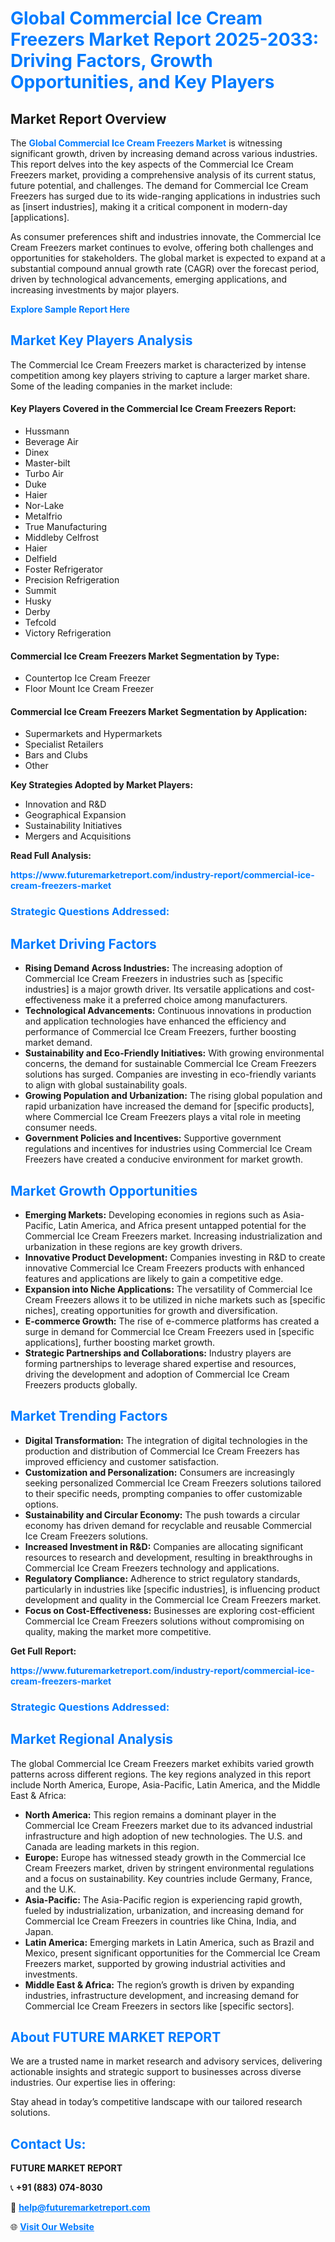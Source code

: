 <h1 style="color: #007BFF;">Global Commercial Ice Cream Freezers Market Report 2025-2033: Driving Factors, Growth Opportunities, and Key Players</h1>

<section id="overview">
<h2>Market Report Overview</h2>
<p>The <a href="https://www.futuremarketreport.com/industry-report/commercial-ice-cream-freezers-market" style="color: #007BFF; text-decoration: none;"><strong>Global Commercial Ice Cream Freezers Market</strong></a> is witnessing significant growth, driven by increasing demand across various industries. This report delves into the key aspects of the Commercial Ice Cream Freezers market, providing a comprehensive analysis of its current status, future potential, and challenges. The demand for Commercial Ice Cream Freezers has surged due to its wide-ranging applications in industries such as [insert industries], making it a critical component in modern-day [applications].</p>
<p>As consumer preferences shift and industries innovate, the Commercial Ice Cream Freezers market continues to evolve, offering both challenges and opportunities for stakeholders. The global market is expected to expand at a substantial compound annual growth rate (CAGR) over the forecast period, driven by technological advancements, emerging applications, and increasing investments by major players.</p>
</section>

<section id="overview">
<p><a href="https://www.futuremarketreport.com/request-sample/reportId=89486" style="color: #007BFF; text-decoration: none;"><strong>Explore Sample Report Here</strong></a></p>
</section>

<section id="key-players">
<h2 style="color: #007BFF;">Market Key Players Analysis</h2>
<p>The Commercial Ice Cream Freezers market is characterized by intense competition among key players striving to capture a larger market share. Some of the leading companies in the market include:</p>
<h4>Key Players Covered in the Commercial Ice Cream Freezers Report:</h4>
<ul><li>Hussmann</li><li>Beverage Air</li><li>Dinex</li><li>Master-bilt</li><li>Turbo Air</li><li>Duke</li><li>Haier</li><li>Nor-Lake</li><li>Metalfrio</li><li>True Manufacturing</li><li>Middleby Celfrost</li><li>Haier</li><li>Delfield</li><li>Foster Refrigerator</li><li>Precision Refrigeration</li><li>Summit</li><li>Husky</li><li>Derby</li><li>Tefcold</li><li>Victory Refrigeration</li></ul>
<h4>Commercial Ice Cream Freezers Market Segmentation by Type:</h4>
<ul><li>Countertop Ice Cream Freezer</li><li>Floor Mount Ice Cream Freezer</li></ul>

<h4>Commercial Ice Cream Freezers Market Segmentation by Application:</h4>
<ul><li>Supermarkets and Hypermarkets</li><li>Specialist Retailers</li><li>Bars and Clubs</li><li>Other</li></ul>
<p><strong>Key Strategies Adopted by Market Players:</strong></p>
<ul>
<li>Innovation and R&D</li>
<li>Geographical Expansion</li>
<li>Sustainability Initiatives</li>
<li>Mergers and Acquisitions</li>
</ul>
</section>

<section>
<p><strong>Read Full Analysis: </strong></p><a href="https://www.futuremarketreport.com/industry-report/commercial-ice-cream-freezers-market" style="color: #007BFF; text-decoration: none;"><strong>https://www.futuremarketreport.com/industry-report/commercial-ice-cream-freezers-market</strong></a>
<h3 style="color: #007BFF;">Strategic Questions Addressed:</h3>
</section>

<section id="driving-factors">
<h2 style="color: #007BFF;">Market Driving Factors</h2>
<ul>
<li><strong>Rising Demand Across Industries:</strong> The increasing adoption of Commercial Ice Cream Freezers in industries such as [specific industries] is a major growth driver. Its versatile applications and cost-effectiveness make it a preferred choice among manufacturers.</li>
<li><strong>Technological Advancements:</strong> Continuous innovations in production and application technologies have enhanced the efficiency and performance of Commercial Ice Cream Freezers, further boosting market demand.</li>
<li><strong>Sustainability and Eco-Friendly Initiatives:</strong> With growing environmental concerns, the demand for sustainable Commercial Ice Cream Freezers solutions has surged. Companies are investing in eco-friendly variants to align with global sustainability goals.</li>
<li><strong>Growing Population and Urbanization:</strong> The rising global population and rapid urbanization have increased the demand for [specific products], where Commercial Ice Cream Freezers plays a vital role in meeting consumer needs.</li>
<li><strong>Government Policies and Incentives:</strong> Supportive government regulations and incentives for industries using Commercial Ice Cream Freezers have created a conducive environment for market growth.</li>
</ul>
</section>

<section id="growth-opportunities">
<h2 style="color: #007BFF;">Market Growth Opportunities</h2>
<ul>
<li><strong>Emerging Markets:</strong> Developing economies in regions such as Asia-Pacific, Latin America, and Africa present untapped potential for the Commercial Ice Cream Freezers market. Increasing industrialization and urbanization in these regions are key growth drivers.</li>
<li><strong>Innovative Product Development:</strong> Companies investing in R&D to create innovative Commercial Ice Cream Freezers products with enhanced features and applications are likely to gain a competitive edge.</li>
<li><strong>Expansion into Niche Applications:</strong> The versatility of Commercial Ice Cream Freezers allows it to be utilized in niche markets such as [specific niches], creating opportunities for growth and diversification.</li>
<li><strong>E-commerce Growth:</strong> The rise of e-commerce platforms has created a surge in demand for Commercial Ice Cream Freezers used in [specific applications], further boosting market growth.</li>
<li><strong>Strategic Partnerships and Collaborations:</strong> Industry players are forming partnerships to leverage shared expertise and resources, driving the development and adoption of Commercial Ice Cream Freezers products globally.</li>
</ul>
</section>

<section id="trending-factors">
<h2 style="color: #007BFF;">Market Trending Factors</h2>
<ul>
<li><strong>Digital Transformation:</strong> The integration of digital technologies in the production and distribution of Commercial Ice Cream Freezers has improved efficiency and customer satisfaction.</li>
<li><strong>Customization and Personalization:</strong> Consumers are increasingly seeking personalized Commercial Ice Cream Freezers solutions tailored to their specific needs, prompting companies to offer customizable options.</li>
<li><strong>Sustainability and Circular Economy:</strong> The push towards a circular economy has driven demand for recyclable and reusable Commercial Ice Cream Freezers solutions.</li>
<li><strong>Increased Investment in R&D:</strong> Companies are allocating significant resources to research and development, resulting in breakthroughs in Commercial Ice Cream Freezers technology and applications.</li>
<li><strong>Regulatory Compliance:</strong> Adherence to strict regulatory standards, particularly in industries like [specific industries], is influencing product development and quality in the Commercial Ice Cream Freezers market.</li>
<li><strong>Focus on Cost-Effectiveness:</strong> Businesses are exploring cost-efficient Commercial Ice Cream Freezers solutions without compromising on quality, making the market more competitive.</li>
</ul>
</section>

<section>
<p><strong>Get Full Report: </strong></p><a href="https://www.futuremarketreport.com/industry-report/commercial-ice-cream-freezers-market" style="color: #007BFF; text-decoration: none;"><strong>https://www.futuremarketreport.com/industry-report/commercial-ice-cream-freezers-market</strong></a>
<h3 style="color: #007BFF;">Strategic Questions Addressed:</h3>
</section>


<section id="regional-analysis">
<h2 style="color: #007BFF;">Market Regional Analysis</h2>
<p>The global Commercial Ice Cream Freezers market exhibits varied growth patterns across different regions. The key regions analyzed in this report include North America, Europe, Asia-Pacific, Latin America, and the Middle East & Africa:</p>
<ul>
<li><strong>North America:</strong> This region remains a dominant player in the Commercial Ice Cream Freezers market due to its advanced industrial infrastructure and high adoption of new technologies. The U.S. and Canada are leading markets in this region.</li>
<li><strong>Europe:</strong> Europe has witnessed steady growth in the Commercial Ice Cream Freezers market, driven by stringent environmental regulations and a focus on sustainability. Key countries include Germany, France, and the U.K.</li>
<li><strong>Asia-Pacific:</strong> The Asia-Pacific region is experiencing rapid growth, fueled by industrialization, urbanization, and increasing demand for Commercial Ice Cream Freezers in countries like China, India, and Japan.</li>
<li><strong>Latin America:</strong> Emerging markets in Latin America, such as Brazil and Mexico, present significant opportunities for the Commercial Ice Cream Freezers market, supported by growing industrial activities and investments.</li>
<li><strong>Middle East & Africa:</strong> The region’s growth is driven by expanding industries, infrastructure development, and increasing demand for Commercial Ice Cream Freezers in sectors like [specific sectors].</li>
</ul>
</section>

<footer>
<h2 style="color: #007BFF;">About FUTURE MARKET REPORT</h2>
<p>We are a trusted name in market research and advisory services, delivering actionable insights and strategic support to businesses across diverse industries. Our expertise lies in offering:</p>

<p>Stay ahead in today’s competitive landscape with our tailored research solutions.</p>

<h2 style="color: #007BFF;">Contact Us:</h2>
<p><strong>FUTURE MARKET REPORT</strong></p>
<p>📞 <strong>+91 (883) 074-8030</strong></p>
<p>📧 <strong><a href="mailto:help@futuremarketreport.com" style="color: #007BFF;">help@futuremarketreport.com</a></strong></p>
<p>🌐 <strong><a href="https://www.futuremarketreport.com/" style="color: #007BFF;">Visit Our Website</a></strong></p>
</footer>